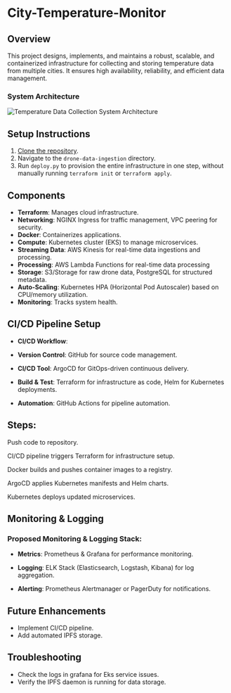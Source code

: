 # City-Temperature-Monitor

## Overview
This project designs, implements, and maintains a robust, scalable, and containerized infrastructure for collecting and storing temperature data from multiple cities. It ensures high availability, reliability, and efficient data management.

### System Architecture

![Temperature Data Collection System Architecture](https://raw.githubusercontent.com/Emmylong1/City-Temperature-Monitor/main/temperature-architecture.svg)


## Setup Instructions
1. [Clone the repository](https://github.com/Emmylong1/Drone-Data/tree/emmydev).
2. Navigate to the `drone-data-ingestion` directory.
3. Run `deploy.py` to provision the entire infrastructure in one step, without manually running `terraform init` or `terraform apply`.

## Components
- **Terraform**: Manages cloud infrastructure.
- **Networking**: NGINX Ingress for traffic management, VPC peering for security.
- **Docker**: Containerizes applications.
- **Compute**: Kubernetes cluster (EKS) to manage microservices.
- **Streaming Data**: AWS Kinesis for real-time data ingestions and processing.
- **Processing**: AWS Lambda Functions for real-time data processing
- **Storage**: S3/Storage for raw drone data, PostgreSQL for structured metadata.
- **Auto-Scaling**: Kubernetes HPA (Horizontal Pod Autoscaler) based on CPU/memory utilization.
- **Monitoring**: Tracks system health.

## CI/CD Pipeline Setup

- **CI/CD Workflow**:

- **Version Control**: GitHub for source code management.

- **CI/CD Tool**: ArgoCD for GitOps-driven continuous delivery.

- **Build & Test**: Terraform for infrastructure as code, Helm for Kubernetes deployments.

- **Automation**: GitHub Actions for pipeline automation.

## Steps:

Push code to repository.

CI/CD pipeline triggers Terraform for infrastructure setup.

Docker builds and pushes container images to a registry.

ArgoCD applies Kubernetes manifests and Helm charts.

Kubernetes deploys updated microservices.

## Monitoring & Logging

### Proposed Monitoring & Logging Stack:

- **Metrics**: Prometheus & Grafana for performance monitoring.

- **Logging**: ELK Stack (Elasticsearch, Logstash, Kibana) for log aggregation.

- **Alerting**: Prometheus Alertmanager or PagerDuty for notifications.

## Future Enhancements
- Implement CI/CD pipeline.
- Add automated IPFS storage.

## Troubleshooting
- Check the logs in grafana for Eks service issues.
- Verify the IPFS daemon is running for data storage.



